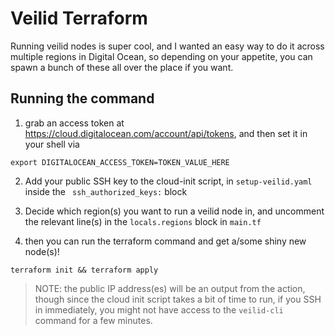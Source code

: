 # Veilid Terraform

Running veilid nodes is super cool, and I wanted an easy way to do it across multiple regions in Digital Ocean, so depending on your appetite, you can spawn a bunch of these all over the place if you want.

## Running the command

1. grab an access token at https://cloud.digitalocean.com/account/api/tokens, and then set it in your shell via

```
export DIGITALOCEAN_ACCESS_TOKEN=TOKEN_VALUE_HERE
```

2. Add your public SSH key to the cloud-init script, in `setup-veilid.yaml` inside the ` ssh_authorized_keys:` block

3. Decide which region(s) you want to run a veilid node in, and uncomment the relevant line(s) in the `locals.regions` block in `main.tf`

4. then you can run the terraform command and get a/some shiny new node(s)!

```
terraform init && terraform apply
```

> NOTE: the public IP address(es) will be an output from the action, though since the cloud init script takes a bit of time to run, if you SSH in immediately, you might not have access to the `veilid-cli` command for a few minutes.
